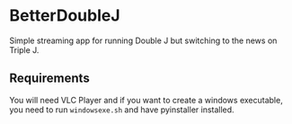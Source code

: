# BetterDoubleJ

Simple streaming app for running Double J but switching to the news on Triple J.

## Requirements

You will need VLC Player and if you want to create a windows executable, you need to run `windowsexe.sh` and have pyinstaller installed.
